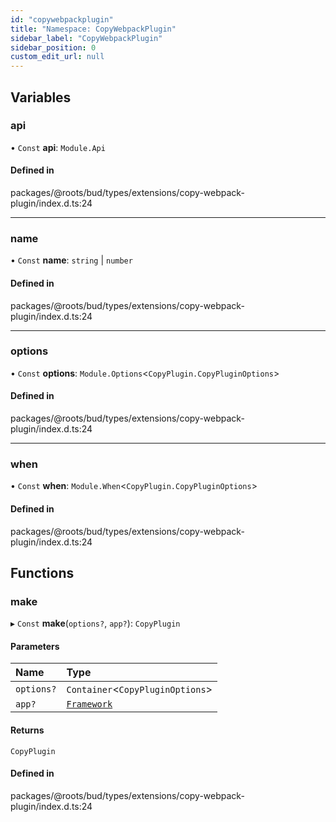 ```yaml
---
id: "copywebpackplugin"
title: "Namespace: CopyWebpackPlugin"
sidebar_label: "CopyWebpackPlugin"
sidebar_position: 0
custom_edit_url: null
---
```


## Variables

### api

• `Const` **api**: `Module.Api`

#### Defined in

packages/@roots/bud/types/extensions/copy-webpack-plugin/index.d.ts:24

___

### name

• `Const` **name**: `string` \| `number`

#### Defined in

packages/@roots/bud/types/extensions/copy-webpack-plugin/index.d.ts:24

___

### options

• `Const` **options**: `Module.Options`<`CopyPlugin.CopyPluginOptions`\>

#### Defined in

packages/@roots/bud/types/extensions/copy-webpack-plugin/index.d.ts:24

___

### when

• `Const` **when**: `Module.When`<`CopyPlugin.CopyPluginOptions`\>

#### Defined in

packages/@roots/bud/types/extensions/copy-webpack-plugin/index.d.ts:24

## Functions

### make

▸ `Const` **make**(`options?`, `app?`): `CopyPlugin`

#### Parameters

| Name | Type |
| :------ | :------ |
| `options?` | `Container`<`CopyPluginOptions`\> |
| `app?` | [`Framework`](../classes/framework.md) |

#### Returns

`CopyPlugin`

#### Defined in

packages/@roots/bud/types/extensions/copy-webpack-plugin/index.d.ts:24
